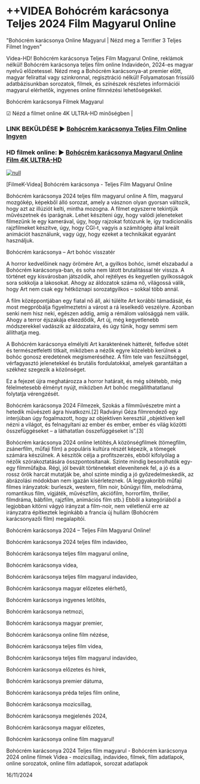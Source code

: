 # ++VIDEA Bohócrém karácsonya Teljes 2024 Film Magyarul Online




"Bohócrém karácsonya Online Magyarul | Nézd meg a Terrifier 3 Teljes Filmet Ingyen"

Videa-HD! Bohócrém karácsonya Teljes Film Magyarul Online, reklámok nélkül! Bohócrém karácsonya teljes film online Indavideón, 2024-es magyar nyelvű előzetessel. Nézd meg a Bohócrém karácsonya-at premier előtt, magyar felirattal vagy szinkronnal, regisztráció nélkül! Folyamatosan frissülő adatbázisunkban sorozatok, filmek, és színészek részletes információi magyarul elérhetők, ingyenes online filmnézési lehetőségekkel.

Bohócrém karácsonya Filmek Magyarul

☑ Nézd a filmet online 4K ULTRA-HD minőségben |

### LINK BEKÜLDÉSE ▶️ [Bohócrém karácsonya Teljes Film Online Ingyen](https://t.co/GjRHSVHNla)

### HD filmek online: ▶️ [Bohócrém karácsonya Magyarul Online Film 4K ULTRA-HD](https://t.co/GjRHSVHNla)

[![null](https://static.wixstatic.com/media/855a25_043b5abeb4ae4d35ac003198e7fe56ed~mv2.gif)](https://t.co/GjRHSVHNla)

[FilmeK-Videa] Bohócrém karácsonya - Teljes Film Magyarul Online

Bohócrém karácsonya 2024 teljes film magyarul online A film, magyarul mozgókép, képekből álló sorozat, amely a vásznon olyan gyorsan változik, hogy azt az illúziót kelti, mintha mozogna. A filmet egyszerre tekintjük művészetnek és iparágnak. Lehet készíteni úgy, hogy valódi jeleneteket filmezünk le egy kamerával, úgy, hogy rajzokat fotózunk le, így tradicionális rajzfilmeket készítve, úgy, hogy CGI-t, vagyis a számítógép által kreált animációt használunk, vagy úgy, hogy ezeket a technikákat egyaránt használjuk.

Bohócrém karácsonya – Art bohóc visszatér

A horror kedvelőinek nagy örömére Art, a gyilkos bohóc, ismét elszabadul a Bohócrém karácsonya-ban, és soha nem látott brutalitással tér vissza. A történet egy kisvárosban játszódik, ahol rejtélyes és kegyetlen gyilkosságok sora sokkolja a lakosokat. Ahogy az áldozatok száma nő, világossá válik, hogy Art nem csak egy hétköznapi sorozatgyilkos – sokkal több annál.

A film középpontjában egy fiatal nő áll, aki túlélte Art korábbi támadását, és most megpróbálja figyelmeztetni a várost a rá leselkedő veszélyre. Azonban senki nem hisz neki, egészen addig, amíg a rémálom valósággá nem válik. Ahogy a terror éjszakája elkezdődik, Art új, még kegyetlenebb módszerekkel vadászik az áldozataira, és úgy tűnik, hogy semmi sem állíthatja meg.

A Bohócrém karácsonya elmélyíti Art karakterének hátterét, felfedve sötét és természetfeletti titkait, miközben a nézők egyre közelebb kerülnek a bohóc gonosz eredetének megismeréséhez. A film tele van feszültséggel, vérfagyasztó jelenetekkel és brutális fordulatokkal, amelyek garantáltan a székhez szegezik a közönséget.

Ez a fejezet újra meghatározza a horror határait, és még sötétebb, még félelmetesebb élményt nyújt, miközben Art bohóc megállíthatatlanul folytatja vérengzését.

Bohócrém karácsonya 2024 Filmezek, Szokás a filmművészetre mint a hetedik művészeti ágra hivatkozni.[2] Radványi Géza filmrendező egy interjúban úgy fogalmazott, hogy az objektíven keresztül „objektíven kell nézni a világot, és felnagyítani az ember és ember, ember és világ közötti összefüggéseket – a láthatatlan összefüggéseket is”.[3]

Bohócrém karácsonya 2024 online letöltés,A közönségfilmek (tömegfilm, zsánerfilm, műfaji film) a populáris kultúra részét képezik, a tömegek számára készülnek. A készítők célja a profitszerzés, ebből kifolyólag a nézők szórakoztatására összpontosítanak. Szinte mindig besorolhatók egy-egy filmműfajba. Régi, jól bevált történeteket elevenítenek fel, a jó és a rossz örök harcát mutatják be, ahol szinte mindig a jó győzedelmeskedik, az ábrázolási módokban nem igazán kísérleteznek. (A leggyakoribb műfaji filmes irányzatok: burleszk, western, film noir, bűnügyi film, melodráma, romantikus film, vígjáték, művészfilm, akciófilm, horrorfilm, thriller, filmdráma, bábfilm, rajzfilm, animációs film stb.) Ebből a kategóriából a legjobban kitörni vágyó irányzat a film-noir, nem véletlenül erre az irányzatra építkeztek leginkább a francia új hullám (Bohócrém karácsonyazői film) megalapítói.

Bohócrém karácsonya 2024 – Teljes Film Magyarul Online!

Bohócrém karácsonya 2024 teljes film indavideo,

Bohócrém karácsonya teljes film magyarul online,

Bohócrém karácsonya videa,

Bohócrém karácsonya teljes film magyarul indavideo,

Bohócrém karácsonya magyar előzetes elérhető,

Bohócrém karácsonya ingyenes letöltés,

Bohócrém karácsonya netmozi,

Bohócrém karácsonya magyar premier,

Bohócrém karácsonya online film nézése,

Bohócrém karácsonya teljes film videa,

Bohócrém karácsonya teljes film magyarul indavideo,

Bohócrém karácsonya előzetes és hírek,

Bohócrém karácsonya premier dátuma,

Bohócrém karácsonya préda teljes film online,

Bohócrém karácsonya mozicsillag,

Bohócrém karácsonya megjelenés 2024,

Bohócrém karácsonya magyar előzetes,

Bohócrém karácsonya online film magyarul!

Bohócrém karácsonya 2024 Teljes film magyarul - Bohócrém karácsonya 2024 online filmek Videa - mozicsillag, indavideo, filmek, film adatlapok, online sorozatok, online film adatlapok, sorozat adatlapok

16/11/2024
